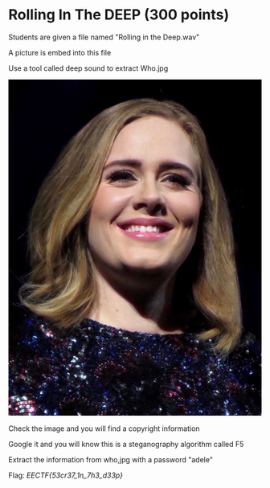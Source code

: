 # Rolling In The DEEP (300 points)

Students are given a file named "Rolling in the Deep.wav"

A picture is embed into this file

Use a tool called deep sound to extract Who.jpg

![adele](https://github.com/kcwong395/EECTF-Writeups/blob/master/Forensics/Rolling%20In%20The%20DEEP/Who.jpg)

Check the image and you will find a copyright information

Google it and you will know this is a steganography algorithm called F5

Extract the information from who,jpg with a password "adele" 

Flag: *EECTF{53cr37_1n_7h3_d33p}*

